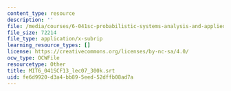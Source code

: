 ```yaml
---
content_type: resource
description: ''
file: /media/courses/6-041sc-probabilistic-systems-analysis-and-applied-probability-fall-2013/fe6d9920d3a4bb895eed52dffb08ad7a_MIT6_041SCF13_lec07_300k.srt
file_size: 72214
file_type: application/x-subrip
learning_resource_types: []
license: https://creativecommons.org/licenses/by-nc-sa/4.0/
ocw_type: OCWFile
resourcetype: Other
title: MIT6_041SCF13_lec07_300k.srt
uid: fe6d9920-d3a4-bb89-5eed-52dffb08ad7a
---
```

